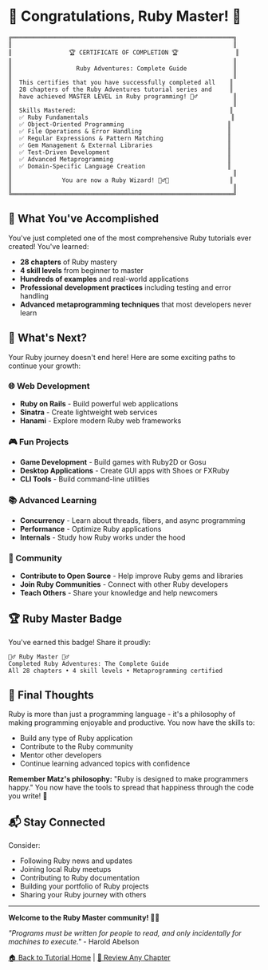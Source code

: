 # 🎉 Congratulations, Ruby Master! 🎉

```
╔══════════════════════════════════════════════════════════════╗
║                                                              ║
║                🏆 CERTIFICATE OF COMPLETION 🏆                ║
║                                                              ║
║                  Ruby Adventures: Complete Guide             ║
║                                                              ║
║  This certifies that you have successfully completed all    ║
║  28 chapters of the Ruby Adventures tutorial series and     ║
║  have achieved MASTER LEVEL in Ruby programming! 🧙‍♂️          ║
║                                                              ║
║  Skills Mastered:                                           ║
║  ✅ Ruby Fundamentals                                        ║
║  ✅ Object-Oriented Programming                             ║
║  ✅ File Operations & Error Handling                        ║
║  ✅ Regular Expressions & Pattern Matching                  ║
║  ✅ Gem Management & External Libraries                     ║
║  ✅ Test-Driven Development                                 ║
║  ✅ Advanced Metaprogramming                                ║
║  ✅ Domain-Specific Language Creation                       ║
║                                                              ║
║              You are now a Ruby Wizard! 🧙‍♂️✨                 ║
║                                                              ║
╚══════════════════════════════════════════════════════════════╝
```

## 🎯 What You've Accomplished

You've just completed one of the most comprehensive Ruby tutorials ever created! You've learned:

- **28 chapters** of Ruby mastery
- **4 skill levels** from beginner to master
- **Hundreds of examples** and real-world applications
- **Professional development practices** including testing and error handling
- **Advanced metaprogramming techniques** that most developers never learn

## 🚀 What's Next?

Your Ruby journey doesn't end here! Here are some exciting paths to continue your growth:

### 🌐 Web Development
- **Ruby on Rails** - Build powerful web applications
- **Sinatra** - Create lightweight web services
- **Hanami** - Explore modern Ruby web frameworks

### 🎮 Fun Projects
- **Game Development** - Build games with Ruby2D or Gosu
- **Desktop Applications** - Create GUI apps with Shoes or FXRuby
- **CLI Tools** - Build command-line utilities

### 📚 Advanced Learning
- **Concurrency** - Learn about threads, fibers, and async programming
- **Performance** - Optimize Ruby applications
- **Internals** - Study how Ruby works under the hood

### 🤝 Community
- **Contribute to Open Source** - Help improve Ruby gems and libraries
- **Join Ruby Communities** - Connect with other Ruby developers
- **Teach Others** - Share your knowledge and help newcomers

## 🏆 Ruby Master Badge

You've earned this badge! Share it proudly:

```
🧙‍♂️ Ruby Master 🧙‍♂️
Completed Ruby Adventures: The Complete Guide
All 28 chapters • 4 skill levels • Metaprogramming certified
```

## 💎 Final Thoughts

Ruby is more than just a programming language - it's a philosophy of making programming enjoyable and productive. You now have the skills to:

- Build any type of Ruby application
- Contribute to the Ruby community
- Mentor other developers
- Continue learning advanced topics with confidence

**Remember Matz's philosophy:** "Ruby is designed to make programmers happy." You now have the tools to spread that happiness through the code you write! 💎

## 📬 Stay Connected

Consider:
- Following Ruby news and updates
- Joining local Ruby meetups
- Contributing to Ruby documentation
- Building your portfolio of Ruby projects
- Sharing your Ruby journey with others

---

**Welcome to the Ruby Master community! 🎉👑**

*"Programs must be written for people to read, and only incidentally for machines to execute."* - Harold Abelson

[🏠 Back to Tutorial Home](../README.md) | [📖 Review Any Chapter](../README.md#-tutorial-chapters)
